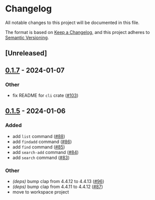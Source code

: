 # Changelog
All notable changes to this project will be documented in this file.

The format is based on [Keep a Changelog](https://keepachangelog.com/en/1.0.0/),
and this project adheres to [Semantic Versioning](https://semver.org/spec/v2.0.0.html).

## [Unreleased]

## [0.1.7](https://github.com/johnallen3d/mp-cli/compare/mp-cli-v0.1.6...mp-cli-v0.1.7) - 2024-01-07

### Other
- fix README for `cli` crate ([#103](https://github.com/johnallen3d/mp-cli/pull/103))

## [0.1.5](https://github.com/johnallen3d/mp-cli/compare/mp-cli-v0.1.4...mp-cli-v0.1.5) - 2024-01-06

### Added
- add `list` command ([#88](https://github.com/johnallen3d/mp-cli/pull/88))
- add `findadd` command ([#86](https://github.com/johnallen3d/mp-cli/pull/86))
- add `find` command ([#85](https://github.com/johnallen3d/mp-cli/pull/85))
- add `search-add` command ([#84](https://github.com/johnallen3d/mp-cli/pull/84))
- add `search` command ([#83](https://github.com/johnallen3d/mp-cli/pull/83))

### Other
- *(deps)* bump clap from 4.4.12 to 4.4.13 ([#96](https://github.com/johnallen3d/mp-cli/pull/96))
- *(deps)* bump clap from 4.4.11 to 4.4.12 ([#87](https://github.com/johnallen3d/mp-cli/pull/87))
- move to workspace project
